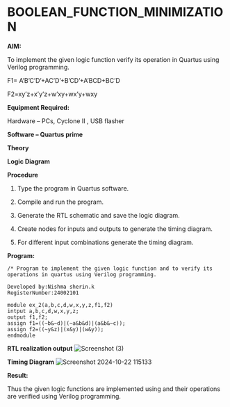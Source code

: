 # BOOLEAN_FUNCTION_MINIMIZATION

**AIM:**

To implement the given logic function verify its operation in Quartus using Verilog programming.

F1= A’B’C’D’+AC’D’+B’CD’+A’BCD+BC’D 

F2=xy’z+x’y’z+w’xy+wx’y+wxy

**Equipment Required:**

Hardware – PCs, Cyclone II , USB flasher

**Software – Quartus prime**

**Theory**

**Logic Diagram**

**Procedure**

1.	Type the program in Quartus software.

2.	Compile and run the program.

3.	Generate the RTL schematic and save the logic diagram.

4.	Create nodes for inputs and outputs to generate the timing diagram.

5.	For different input combinations generate the timing diagram.


**Program:**
```
/* Program to implement the given logic function and to verify its operations in quartus using Verilog programming. 

Developed by:Nishma sherin.k
RegisterNumber:24002101
```
```
module ex_2(a,b,c,d,w,x,y,z,f1,f2)
intput a,b,c,d,w,x,y,z;
output f1,f2;
assign f1=((~b&~d)|(~a&b&d)|(a&b&~c));
assign f2=((~y&z)|(x&y)|(w&y));
endmodule
```
**RTL realization output**
![Screenshot (3)](https://github.com/user-attachments/assets/2208e141-8b08-4104-8775-19fe560e5ee3)


**Timing Diagram**
![Screenshot 2024-10-22 115133](https://github.com/user-attachments/assets/d404bc27-8441-4595-a57a-e8e8987e8301)


**Result:**

Thus the given logic functions are implemented using and their operations are verified using Verilog programming.

